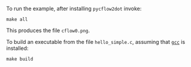 To run the example, after installing `pycflow2dot` invoke:

```shell
make all
```

This produces the file `cflow0.png`.

To build an executable from the file `hello_simple.c`,
assuming that [`gcc`](https://en.wikipedia.org/wiki/GNU_Compiler_Collection)
is installed:

```shell
make build
```
